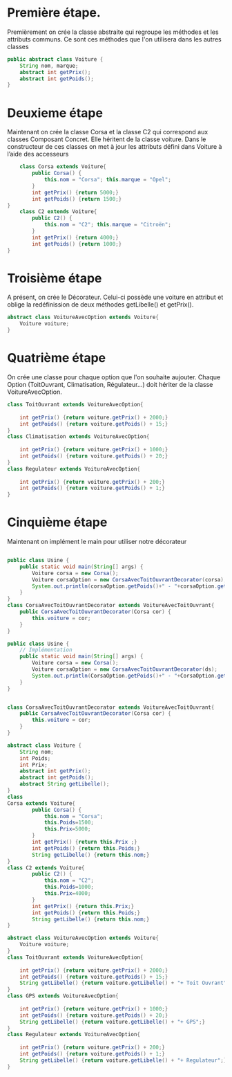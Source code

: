 # Première étape.

Premièrement on crée la classe abstraite qui regroupe les méthodes et les attributs communs. Ce sont ces méthodes que l'on utilisera dans les autres classes
    
```java Runnable
public abstract class Voiture {
	String nom, marque; 
	abstract int getPrix();
	abstract int getPoids();
}
```

# Deuxieme étape 

Maintenant on crée la classe Corsa et la classe C2 qui correspond aux classes Composant Concret. Elle héritent de la classe voiture. Dans le constructeur de ces classes on met à jour les attributs défini dans Voiture à l’aide des accesseurs

```java Runnable
    class Corsa extends Voiture{
    	public Corsa() {
    		this.nom = "Corsa"; this.marque = "Opel";
    	}	
    	int getPrix() {return 5000;}	
    	int getPoids() {return 1500;}	
}
    class C2 extends Voiture{
    	public C2() {
    		this.nom = "C2"; this.marque = "Citroën";
    	}	
    	int getPrix() {return 4000;}	
    	int getPoids() {return 1000;}	
}
```
# Troisième étape 

A présent, on crée le Décorateur. Celui-ci possède une voiture en attribut et oblige la redéfinission de deux méthodes getLibelle() et getPrix(). 
    
```java Runnable
abstract class VoitureAvecOption extends Voiture{
	Voiture voiture;
}
```
# Quatrième étape

 On crée une classe pour chaque option que l'on souhaite aujouter. Chaque Option (ToitOuvrant, Climatisation, Régulateur...) doit hériter de la classe VoitureAvecOption.

```java Runnable
class ToitOuvrant extends VoitureAvecOption{
	
	int getPrix() {return voiture.getPrix() + 2000;}
	int getPoids() {return voiture.getPoids() + 15;}	
}
class Climatisation extends VoitureAvecOption{
	
	int getPrix() {return voiture.getPrix() + 1000;}
	int getPoids() {return voiture.getPoids() + 20;}	
}
class Regulateur extends VoitureAvecOption{
	
	int getPrix() {return voiture.getPrix() + 200;}
	int getPoids() {return voiture.getPoids() + 1;}	
}
```
# Cinquième étape 

Maintenant on implément le main pour utiliser notre décorateur
    
```java Runnable

public class Usine {
    public static void main(String[] args) {
		Voiture corsa = new Corsa();
		Voiture corsaOption = new CorsaAvecToitOuvrantDecorator(corsa);
		System.out.println(corsaOption.getPoids()+" - "+corsaOption.getPrix());
	}
}
class CorsaAvecToitOuvrantDecorator extends VoitureAvecToitOuvrant{
	public CorsaAvecToitOuvrantDecorator(Corsa cor) {
		this.voiture = cor;
	}
}
```

```java runnable
public class Usine {
	// Implémentation
	public static void main(String[] args) {
		Voiture corsa = new Corsa();
		Voiture corsaOption = new CorsaAvecToitOuvrantDecorator(ds);
		System.out.println(CorsaOption.getPoids()+" - "+CorsaOption.getPrix());
	}
}


class CorsaAvecToitOuvrantDecorator extends VoitureAvecToitOuvrant{
	public CorsaAvecToitOuvrantDecorator(Corsa cor) {
		this.voiture = cor;
	}
}

abstract class Voiture {
	String nom;
	int Poids;
	int Prix;
	abstract int getPrix();
	abstract int getPoids();
	abstract String getLibelle();
}
class 
Corsa extends Voiture{
    	public Corsa() {
    		this.nom = "Corsa";
    		this.Poids=1500;
    		this.Prix=5000;
    	}	
    	int getPrix() {return this.Prix ;}	
    	int getPoids() {return this.Poids;}	
    	String getLibelle() {return this.nom;}
}
class C2 extends Voiture{
    	public C2() {
    		this.nom = "C2";
    		this.Poids=1000;
    		this.Prix=4000;
    	}	
    	int getPrix() {return this.Prix;}	
    	int getPoids() {return this.Poids;}
    	String getLibelle() {return this.nom;}
}

abstract class VoitureAvecOption extends Voiture{
	Voiture voiture;
}	
class ToitOuvrant extends VoitureAvecOption{
	
	int getPrix() {return voiture.getPrix() + 2000;}
	int getPoids() {return voiture.getPoids() + 15;}
	String getLibelle() {return voiture.getLibelle() + "+ Toit Ouvrant";}
}
class GPS extends VoitureAvecOption{
	
	int getPrix() {return voiture.getPrix() + 1000;}
	int getPoids() {return voiture.getPoids() + 20;}
	String getLibelle() {return voiture.getLibelle() + "+ GPS";}
}
class Regulateur extends VoitureAvecOption{
	
	int getPrix() {return voiture.getPrix() + 200;}
	int getPoids() {return voiture.getPoids() + 1;}
	String getLibelle() {return voiture.getLibelle() + "+ Regulateur";}
}

```


